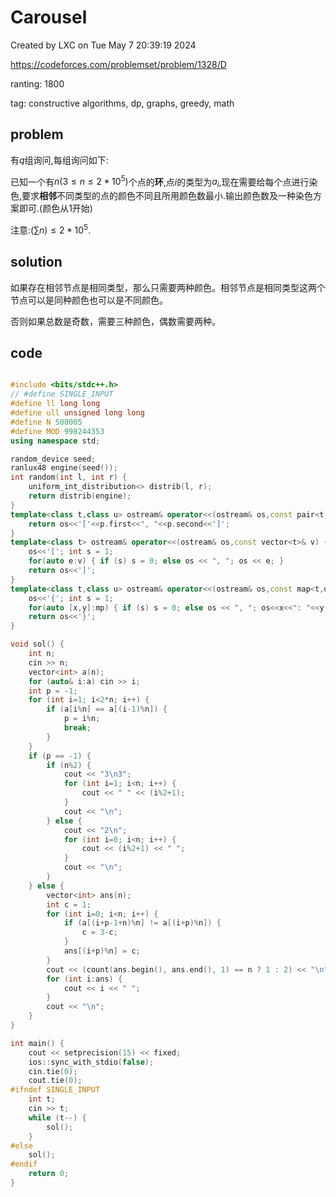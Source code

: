 # Carousel

Created by LXC on Tue May  7 20:39:19 2024

https://codeforces.com/problemset/problem/1328/D

ranting: 1800

tag: constructive algorithms, dp, graphs, greedy, math

## problem

有$q$组询问,每组询问如下:

已知一个有$n(3\le n\le 2*10^5)$个点的**环**,点$i$的类型为$a_i$,现在需要给每个点进行染色,要求**相邻**不同类型的点的颜色不同且所用颜色数最小.输出颜色数及一种染色方案即可.(颜色从1开始)

注意:($\sum n)\le 2*10^5$.

## solution

如果存在相邻节点是相同类型，那么只需要两种颜色。相邻节点是相同类型这两个节点可以是同种颜色也可以是不同颜色。

否则如果总数是奇数，需要三种颜色，偶数需要两种。

## code

``` cpp

#include <bits/stdc++.h>
// #define SINGLE_INPUT
#define ll long long
#define ull unsigned long long
#define N 500005
#define MOD 998244353
using namespace std;

random_device seed;
ranlux48 engine(seed());
int random(int l, int r) {
    uniform_int_distribution<> distrib(l, r);
    return distrib(engine);
}
template<class t,class u> ostream& operator<<(ostream& os,const pair<t,u>& p) {
    return os<<'['<<p.first<<", "<<p.second<<']';
}
template<class t> ostream& operator<<(ostream& os,const vector<t>& v) {
    os<<'['; int s = 1;
    for(auto e:v) { if (s) s = 0; else os << ", "; os << e; }
    return os<<']';
}
template<class t,class u> ostream& operator<<(ostream& os,const map<t,u>& mp){
    os<<'{'; int s = 1;
    for(auto [x,y]:mp) { if (s) s = 0; else os << ", "; os<<x<<": "<<y; }
    return os<<'}';
}

void sol() {
    int n;
    cin >> n;
    vector<int> a(n);
    for (auto& i:a) cin >> i;
    int p = -1;
    for (int i=1; i<2*n; i++) {
        if (a[i%n] == a[(i-1)%n]) {
            p = i%n;
            break;
        }
    }
    if (p == -1) {
        if (n%2) {
            cout << "3\n3";
            for (int i=1; i<n; i++) {
                cout << " " << (i%2+1);
            }
            cout << "\n";
        } else {
            cout << "2\n";
            for (int i=0; i<n; i++) {
                cout << (i%2+1) << " ";
            }
            cout << "\n";
        }
    } else {
        vector<int> ans(n);
        int c = 1;
        for (int i=0; i<n; i++) {
            if (a[(i+p-1+n)%n] != a[(i+p)%n]) {
                c = 3-c;
            }
            ans[(i+p)%n] = c;
        }
        cout << (count(ans.begin(), ans.end(), 1) == n ? 1 : 2) << "\n";
        for (int i:ans) {
            cout << i << " ";
        }
        cout << "\n";
    }
}

int main() {
    cout << setprecision(15) << fixed;
    ios::sync_with_stdio(false);
    cin.tie(0);
    cout.tie(0);
#ifndef SINGLE_INPUT
    int t;
    cin >> t;
    while (t--) {
        sol();
    }
#else
    sol();
#endif
    return 0;
}

```
